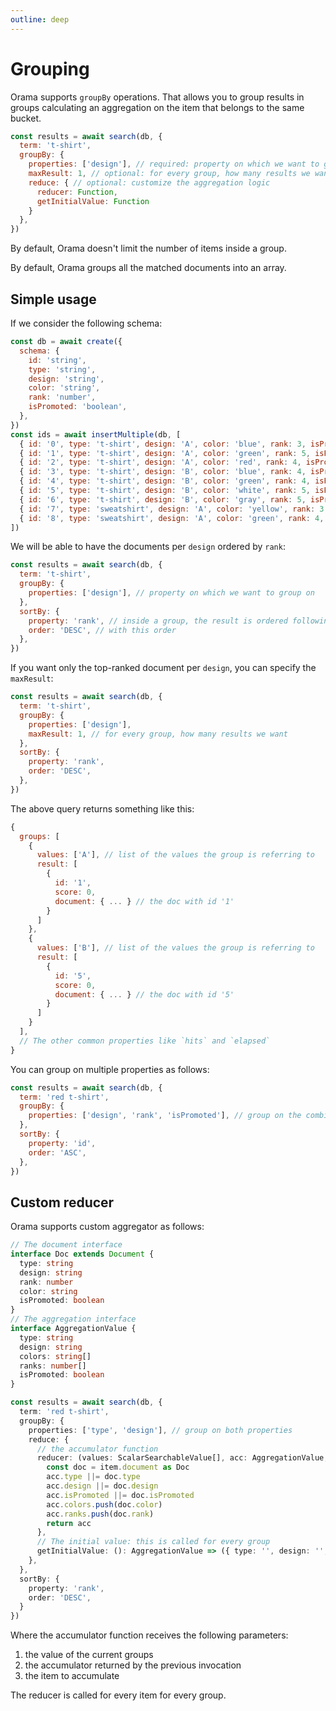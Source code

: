 ```yaml
---
outline: deep
---
```


# Grouping

Orama supports `groupBy` operations.
That allows you to group results in groups calculating an aggregation on the item that belongs to the same bucket.

```javascript
const results = await search(db, {
  term: 't-shirt',
  groupBy: {
    properties: ['design'], // required: property on which we want to group on
    maxResult: 1, // optional: for every group, how many results we want
    reduce: { // optional: customize the aggregation logic
      reducer: Function,
      getInitialValue: Function
    }
  },
})
```

By default, Orama doesn't limit the number of items inside a group.

By default, Orama groups all the matched documents into an array.

## Simple usage

If we consider the following schema:

```javascript copy+
const db = await create({
  schema: {
    id: 'string',
    type: 'string',
    design: 'string',
    color: 'string',
    rank: 'number',
    isPromoted: 'boolean',
  },
})
const ids = await insertMultiple(db, [
  { id: '0', type: 't-shirt', design: 'A', color: 'blue', rank: 3, isPromoted: true },
  { id: '1', type: 't-shirt', design: 'A', color: 'green', rank: 5, isPromoted: false },
  { id: '2', type: 't-shirt', design: 'A', color: 'red', rank: 4, isPromoted: false },
  { id: '3', type: 't-shirt', design: 'B', color: 'blue', rank: 4, isPromoted: false },
  { id: '4', type: 't-shirt', design: 'B', color: 'green', rank: 4, isPromoted: true },
  { id: '5', type: 't-shirt', design: 'B', color: 'white', rank: 5, isPromoted: false },
  { id: '6', type: 't-shirt', design: 'B', color: 'gray', rank: 5, isPromoted: true },
  { id: '7', type: 'sweatshirt', design: 'A', color: 'yellow', rank: 3, isPromoted: true },
  { id: '8', type: 'sweatshirt', design: 'A', color: 'green', rank: 4, isPromoted: false },
])
```

We will be able to have the documents per `design` ordered by `rank`:
```javascript copy
const results = await search(db, {
  term: 't-shirt',
  groupBy: {
    properties: ['design'], // property on which we want to group on
  },
  sortBy: {
    property: 'rank', // inside a group, the result is ordered following this property
    order: 'DESC', // with this order
  },
})
```

If you want only the top-ranked document per `design`, you can specify the `maxResult`:
```javascript
const results = await search(db, {
  term: 't-shirt',
  groupBy: {
    properties: ['design'],
    maxResult: 1, // for every group, how many results we want
  },
  sortBy: {
    property: 'rank',
    order: 'DESC',
  },
})
```

The above query returns something like this:

```js
{
  groups: [
    {
      values: ['A'], // list of the values the group is referring to
      result: [
        {
          id: '1',
          score: 0, 
          document: { ... } // the doc with id '1' 
        }
      ]
    },
    {
      values: ['B'], // list of the values the group is referring to
      result: [
        {
          id: '5',
          score: 0, 
          document: { ... } // the doc with id '5'
        }
      ]
    }
  ],
  // The other common properties like `hits` and `elapsed`
}
```

You can group on multiple properties as follows:
```javascript
const results = await search(db, {
  term: 'red t-shirt',
  groupBy: {
    properties: ['design', 'rank', 'isPromoted'], // group on the combination of the values
  },
  sortBy: {
    property: 'id',
    order: 'ASC',
  },
})
```

## Custom reducer
Orama supports custom aggregator as follows:

```typescript
// The document interface
interface Doc extends Document {
  type: string
  design: string
  rank: number
  color: string
  isPromoted: boolean
}
// The aggregation interface
interface AggregationValue {
  type: string
  design: string
  colors: string[]
  ranks: number[]
  isPromoted: boolean
}

const results = await search(db, {
  term: 'red t-shirt',
  groupBy: {
    properties: ['type', 'design'], // group on both properties
    reduce: {
      // the accumulator function
      reducer: (values: ScalarSearchableValue[], acc: AggregationValue, item: Result) => {
        const doc = item.document as Doc
        acc.type ||= doc.type
        acc.design ||= doc.design
        acc.isPromoted ||= doc.isPromoted
        acc.colors.push(doc.color)
        acc.ranks.push(doc.rank)
        return acc
      },
      // The initial value: this is called for every group
      getInitialValue: (): AggregationValue => ({ type: '', design: '', colors: [], ranks: [], isPromoted: false }),
    },
  },
  sortBy: {
    property: 'rank',
    order: 'DESC',
  }
})
```
Where the accumulator function receives the following parameters:
1. the value of the current groups
2. the accumulator returned by the previous invocation
3. the item to accumulate

The reducer is called for every item for every group.